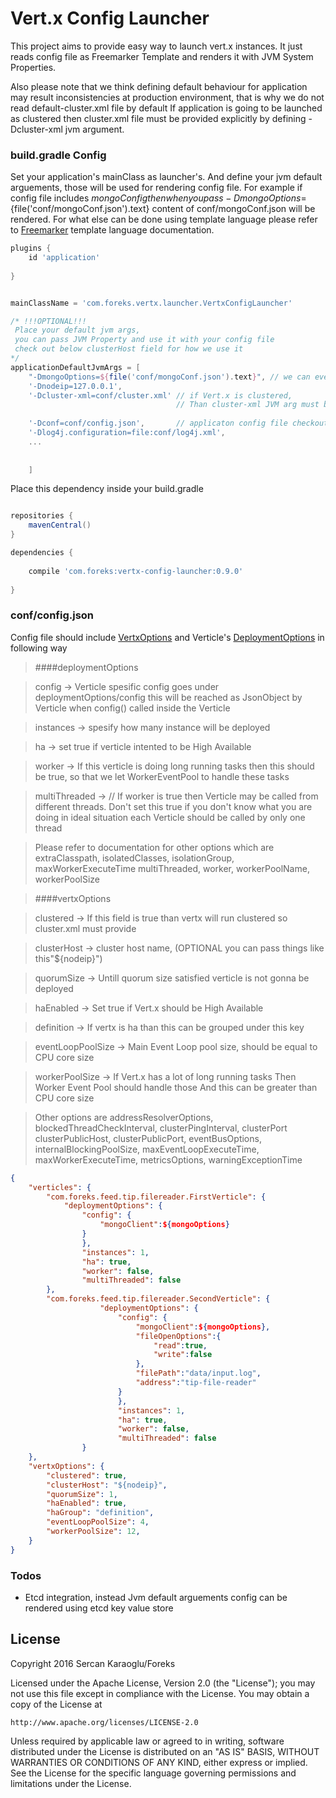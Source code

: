 # Vert.x Config Launcher

This project aims to provide easy way to launch vert.x instances. It just reads config file as Freemarker Template and 
renders it with JVM System Properties. 

Also please note that we think defining default behaviour for application may result 
inconsistencies at production environment, that is why we do not read default-cluster.xml file by default
If application is going to be launched as clustered then cluster.xml file must be provided explicitly 
by defining -Dcluster-xml jvm argument.


### build.gradle Config

Set your application's mainClass as launcher's. And define your jvm default arguements, those will be used for rendering 
config file. For example if config file includes ${mongoConfig} then when you pass -DmongoOptions=${file('conf/mongoConf.json').text}
content of conf/mongoConf.json will be rendered. For what else can be done using template language please refer to [Freemarker]
template language documentation.


```groovy
plugins {
	id 'application'
	
}


mainClassName = 'com.foreks.vertx.launcher.VertxConfigLauncher'

/* !!!OPTIONAL!!!
 Place your default jvm args, 
 you can pass JVM Property and use it with your config file 
 check out below clusterHost field for how we use it
*/
applicationDefaultJvmArgs = [
    "-DmongoOptions=${file('conf/mongoConf.json').text}", // we can even render config reading file contents
	'-Dnodeip=127.0.0.1',
	'-Dcluster-xml=conf/cluster.xml' // if Vert.x is clustered,
	                                 // Than cluster-xml JVM arg must be provided
	                                 
	'-Dconf=conf/config.json',       // applicaton config file checkout below
	'-Dlog4j.configuration=file:conf/log4j.xml',
	...
	
	
	]

```

Place this dependency inside your build.gradle

```groovy

repositories {
	mavenCentral()
}

dependencies {
    
    compile 'com.foreks:vertx-config-launcher:0.9.0'
    
}

```

### conf/config.json

Config file should include [VertxOptions] and Verticle's [DeploymentOptions] in following way

> ####deploymentOptions

>config -> Verticle spesific config goes under deploymentOptions/config
this will be reached as JsonObject by Verticle 
when config() called inside the Verticle

>instances -> spesify how many instance will be deployed

>ha -> set true if verticle intented to be High Available

>worker -> If this verticle is doing long running tasks
                                    then this should be true, so that we let WorkerEventPool
                                    to handle these tasks
                                    
>multiThreaded -> // If worker is true then Verticle may be called from different threads. 
                                              Don't set this true if you don't know what you are doing
                                              in ideal situation each Verticle should be called by only one thread
					

>Please refer to documentation for other options 
which are extraClasspath, isolatedClasses, isolationGroup, maxWorkerExecuteTime
multiThreaded, worker, workerPoolName, workerPoolSize
 
> ####vertxOptions

>clustered -> If this field is true than vertx will run clustered so cluster.xml must provide

>clusterHost -> cluster host name, (OPTIONAL you can pass things like this"${nodeip}")

>quorumSize -> Untill quorum size satisfied verticle is not gonna be deployed

>haEnabled -> Set true if Vert.x should be High Available

>definition -> If vertx is ha than this can be grouped under this key

>eventLoopPoolSize -> Main Event Loop pool size, should be equal to CPU core size

>workerPoolSize -> If Vert.x has a lot of long running tasks
                                Then Worker Event Pool should handle those
                                And this can be greater than CPU core size
                                
>Other options are addressResolverOptions, blockedThreadCheckInterval, clusterPingInterval, clusterPort
clusterPublicHost, clusterPublicPort, eventBusOptions, internalBlockingPoolSize,
maxEventLoopExecuteTime, maxWorkerExecuteTime, metricsOptions, warningExceptionTime              

```json
{
	"verticles": {
		"com.foreks.feed.tip.filereader.FirstVerticle": {
			"deploymentOptions": {
				"config": {
					"mongoClient":${mongoOptions}
				}
				},
				"instances": 1, 
				"ha": true,
				"worker": false, 
				"multiThreaded": false 
		},
		"com.foreks.feed.tip.filereader.SecondVerticle": {
        			"deploymentOptions": {
        				"config": {
        				    "mongoClient":${mongoOptions},
        					"fileOpenOptions":{
        						"read":true,
        						"write":false
        					},
        					"filePath":"data/input.log",
        					"address":"tip-file-reader"
        				}
        				},
        				"instances": 1,
        				"ha": true,
        				"worker": false,
        				"multiThreaded": false
        		}
	},
	"vertxOptions": {
		"clustered": true, 
		"clusterHost": "${nodeip}",
		"quorumSize": 1,
		"haEnabled": true, 
		"haGroup": "definition",
		"eventLoopPoolSize": 4,
		"workerPoolSize": 12,
	}
}

```

### Todos

 - Etcd integration, instead Jvm default arguements config can be rendered using etcd key value store

License
----

Copyright 2016 Sercan Karaoglu/Foreks

Licensed under the Apache License, Version 2.0 (the "License");
you may not use this file except in compliance with the License.
You may obtain a copy of the License at

    http://www.apache.org/licenses/LICENSE-2.0

Unless required by applicable law or agreed to in writing, software
distributed under the License is distributed on an "AS IS" BASIS,
WITHOUT WARRANTIES OR CONDITIONS OF ANY KIND, either express or implied.
See the License for the specific language governing permissions and
limitations under the License.



   [DeploymentOptions]: <http://vertx.io/docs/apidocs/io/vertx/core/DeploymentOptions.html>
   [VertxOptions]: <http://vertx.io/docs/apidocs/io/vertx/core/VertxOptions.html>
   [Freemarker]: <http://freemarker.org/>
